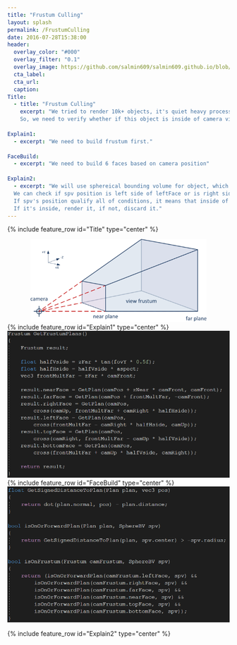 ```yaml
---
title: "Frustum Culling"
layout: splash
permalink: /FrustumCulling
date: 2016-07-28T15:38:00
header:
  overlay_color: "#000"
  overlay_filter: "0.1"
  overlay_image: https://github.com/salmin609/salmin609.github.io/blob/master/images/GAM400/FrustumCulling/VisualCameraFrustum.png?raw=true
  cta_label:
  cta_url:
  caption:
Title:
  - title: "Frustum Culling"
    excerpt: "We tried to render 10k+ objects, it's quiet heavy process and it doesn't make sense if we also update object that we can't see.\n\n
    So, we need to verify whether if this object is inside of camera view frustum, if not, we don't have to update that object"

Explain1:
  - excerpt: "We need to build frustum first."

FaceBuild:
  - excerpt: "We need to build 6 faces based on camera position"

Explain2:
  - excerpt: "We will use sphereical bounding volume for object, which have it's own radius and center values. \n\n
  We can check if spv position is left side of leftFace or is right side of rightFace... \n\n
  If spv's position qualify all of conditions, it means that inside of frustum. \n\n
  If it's inside, render it, if not, discard it."
---
```


{% include feature_row id="Title" type="center" %}

<div style="text-align: center">
<img src="https://github.com/salmin609/salmin609.github.io/blob/master/images/GAM400/FrustumCulling/VisualCameraFrustum.png?raw=true" width = "400">
</div>
{% include feature_row id="Explain1" type="center" %}

<div style="text-align: center">
<img src="https://github.com/salmin609/salmin609.github.io/blob/master/images/GAM400/FrustumCulling/BuildFrustum.png?raw=true" width = "600">
</div>
{% include feature_row id="FaceBuild" type="center" %}

<div style="text-align: center">
<img src="https://github.com/salmin609/salmin609.github.io/blob/master/images/GAM400/FrustumCulling/faceCheck.png?raw=true" width = "600">
</div>

{% include feature_row id="Explain2" type="center" %}